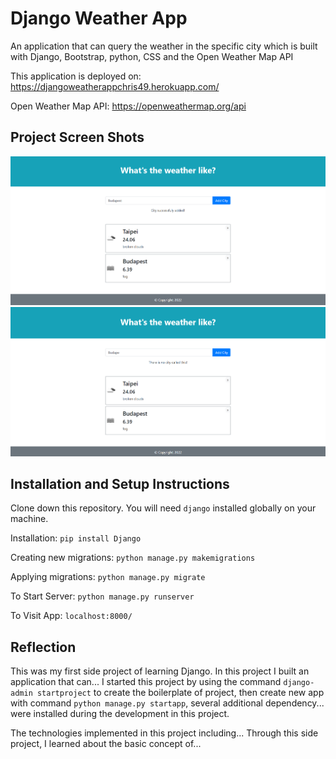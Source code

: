 # Django Weather App

An application that can query the weather in the specific city which is built with Django, Bootstrap, python, CSS and the Open Weather Map API

This application is deployed on: https://djangoweatherappchris49.herokuapp.com/

Open Weather Map API: https://openweathermap.org/api

## Project Screen Shots
<img src="https://github.com/chrisnumber49/DjangoWeatherApp/blob/master/screen%20shot/demo1.PNG" width="600" > 
<img src="https://github.com/chrisnumber49/DjangoWeatherApp/blob/master/screen%20shot/demo2.PNG" width="600" > 

## Installation and Setup Instructions

Clone down this repository. You will need `django` installed globally on your machine.  

Installation: `pip install Django`

Creating new migrations: `python manage.py makemigrations`

Applying migrations: `python manage.py migrate`

To Start Server: `python manage.py runserver`  

To Visit App: `localhost:8000/`

## Reflection 

This was my first side project of learning Django. In this project I built an application that can... I started this project by using the command `django-admin startproject` to create the boilerplate of project, then create new app with command `python manage.py startapp`, several additional dependency... were installed during the development in this project.  

The technologies implemented in this project including... Through this side project, I learned about the basic concept of...

